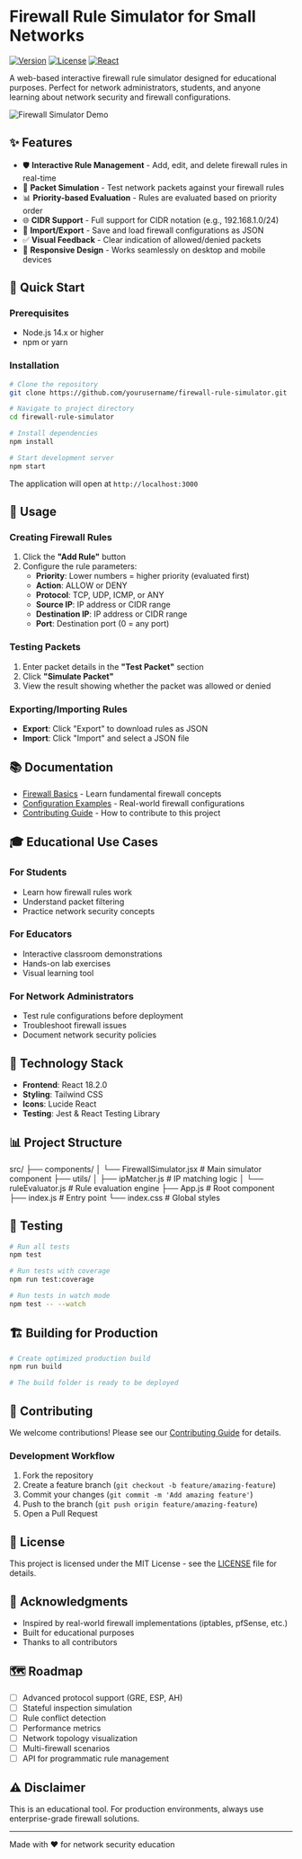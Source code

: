 # Firewall Rule Simulator for Small Networks

[![Version](https://img.shields.io/badge/version-1.0.0-blue.svg)](https://github.com/yourusername/firewall-rule-simulator)
[![License](https://img.shields.io/badge/license-MIT-green.svg)](LICENSE)
[![React](https://img.shields.io/badge/React-18.2.0-61dafb.svg)](https://reactjs.org/)

A web-based interactive firewall rule simulator designed for educational purposes. Perfect for network administrators, students, and anyone learning about network security and firewall configurations.

![Firewall Simulator Demo](https://via.placeholder.com/800x400?text=Firewall+Simulator+Screenshot)

## ✨ Features

- 🛡️ **Interactive Rule Management** - Add, edit, and delete firewall rules in real-time
- 🎯 **Packet Simulation** - Test network packets against your firewall rules
- 📊 **Priority-based Evaluation** - Rules are evaluated based on priority order
- 🌐 **CIDR Support** - Full support for CIDR notation (e.g., 192.168.1.0/24)
- 💾 **Import/Export** - Save and load firewall configurations as JSON
- ✅ **Visual Feedback** - Clear indication of allowed/denied packets
- 📱 **Responsive Design** - Works seamlessly on desktop and mobile devices

## 🚀 Quick Start

### Prerequisites

- Node.js 14.x or higher
- npm or yarn

### Installation
```bash
# Clone the repository
git clone https://github.com/yourusername/firewall-rule-simulator.git

# Navigate to project directory
cd firewall-rule-simulator

# Install dependencies
npm install

# Start development server
npm start
```

The application will open at `http://localhost:3000`

## 📖 Usage

### Creating Firewall Rules

1. Click the **"Add Rule"** button
2. Configure the rule parameters:
   - **Priority**: Lower numbers = higher priority (evaluated first)
   - **Action**: ALLOW or DENY
   - **Protocol**: TCP, UDP, ICMP, or ANY
   - **Source IP**: IP address or CIDR range
   - **Destination IP**: IP address or CIDR range
   - **Port**: Destination port (0 = any port)

### Testing Packets

1. Enter packet details in the **"Test Packet"** section
2. Click **"Simulate Packet"**
3. View the result showing whether the packet was allowed or denied

### Exporting/Importing Rules

- **Export**: Click "Export" to download rules as JSON
- **Import**: Click "Import" and select a JSON file

## 📚 Documentation

- [Firewall Basics](docs/FIREWALL_BASICS.md) - Learn fundamental firewall concepts
- [Configuration Examples](docs/EXAMPLES.md) - Real-world firewall configurations
- [Contributing Guide](CONTRIBUTING.md) - How to contribute to this project

## 🎓 Educational Use Cases

### For Students
- Learn how firewall rules work
- Understand packet filtering
- Practice network security concepts

### For Educators
- Interactive classroom demonstrations
- Hands-on lab exercises
- Visual learning tool

### For Network Administrators
- Test rule configurations before deployment
- Troubleshoot firewall issues
- Document network security policies

## 🔧 Technology Stack

- **Frontend**: React 18.2.0
- **Styling**: Tailwind CSS
- **Icons**: Lucide React
- **Testing**: Jest & React Testing Library

## 📊 Project Structure
src/
├── components/
│   └── FirewallSimulator.jsx    # Main simulator component
├── utils/
│   ├── ipMatcher.js              # IP matching logic
│   └── ruleEvaluator.js          # Rule evaluation engine
├── App.js                        # Root component
├── index.js                      # Entry point
└── index.css                     # Global styles
## 🧪 Testing
```bash
# Run all tests
npm test

# Run tests with coverage
npm run test:coverage

# Run tests in watch mode
npm test -- --watch
```

## 🏗️ Building for Production
```bash
# Create optimized production build
npm run build

# The build folder is ready to be deployed
```

## 🤝 Contributing

We welcome contributions! Please see our [Contributing Guide](CONTRIBUTING.md) for details.

### Development Workflow

1. Fork the repository
2. Create a feature branch (`git checkout -b feature/amazing-feature`)
3. Commit your changes (`git commit -m 'Add amazing feature'`)
4. Push to the branch (`git push origin feature/amazing-feature`)
5. Open a Pull Request

## 📝 License

This project is licensed under the MIT License - see the [LICENSE](LICENSE) file for details.


## 🙏 Acknowledgments

- Inspired by real-world firewall implementations (iptables, pfSense, etc.)
- Built for educational purposes
- Thanks to all contributors



## 🗺️ Roadmap

- [ ] Advanced protocol support (GRE, ESP, AH)
- [ ] Stateful inspection simulation
- [ ] Rule conflict detection
- [ ] Performance metrics
- [ ] Network topology visualization
- [ ] Multi-firewall scenarios
- [ ] API for programmatic rule management

## ⚠️ Disclaimer

This is an educational tool. For production environments, always use enterprise-grade firewall solutions.

---

Made with ❤️ for network security education
